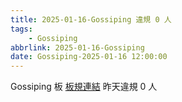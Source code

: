 ```yaml
---
title: 2025-01-16-Gossiping 違規 0 人
tags:
    - Gossiping
abbrlink: 2025-01-16-Gossiping
date: Gossiping-2025-01-16 12:00:00
---
```

Gossiping 板 [板規連結](https://www.ptt.cc/bbs/Gossiping/M.1637425085.A.07D.html)
昨天違規 0 人
